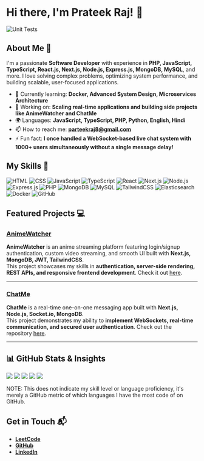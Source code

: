 # Hi there, I'm Prateek Raj! 👋
![Unit Tests](https://github.com/mattrltrent/random_assets/actions/workflows/unit_tests.yml/badge.svg)

## About Me 🚀

I'm a passionate **Software Developer** with experience in **PHP, JavaScript, TypeScript, React.js, Next.js, Node.js, Express.js, MongoDB, MySQL**, and more. I love solving complex problems, optimizing system performance, and building scalable, user-focused applications.

- 🌱 Currently learning: **Docker, Advanced System Design, Microservices Architecture**
- 🔭 Working on: **Scaling real-time applications and building side projects like AnimeWatcher and ChatMe**
- 🌍 Languages: **JavaScript, TypeScript, PHP, Python, English, Hindi**
- 📫 How to reach me: **parteekraj8@gmail.com**
- ⚡ Fun fact: **I once handled a WebSocket-based live chat system with 1000+ users simultaneously without a single message delay!**

## My Skills 🧠

![HTML](https://img.shields.io/badge/-HTML-E34F26?style=flat-square&logo=html5&logoColor=white)
![CSS](https://img.shields.io/badge/-CSS-1572B6?style=flat-square&logo=css3&logoColor=white)
![JavaScript](https://img.shields.io/badge/-JavaScript-F7DF1E?style=flat-square&logo=javascript&logoColor=black)
![TypeScript](https://img.shields.io/badge/-TypeScript-3178C6?style=flat-square&logo=typescript&logoColor=white)
![React](https://img.shields.io/badge/-React-61DAFB?style=flat-square&logo=react&logoColor=black)
![Next.js](https://img.shields.io/badge/-Next.js-000000?style=flat-square&logo=next.js&logoColor=white)
![Node.js](https://img.shields.io/badge/-Node.js-339933?style=flat-square&logo=node.js&logoColor=white)
![Express.js](https://img.shields.io/badge/-Express.js-000000?style=flat-square&logo=express&logoColor=white)
![PHP](https://img.shields.io/badge/-PHP-777BB4?style=flat-square&logo=php&logoColor=white)
![MongoDB](https://img.shields.io/badge/-MongoDB-47A248?style=flat-square&logo=mongodb&logoColor=white)
![MySQL](https://img.shields.io/badge/-MySQL-4479A1?style=flat-square&logo=mysql&logoColor=white)
![TailwindCSS](https://img.shields.io/badge/-TailwindCSS-38B2AC?style=flat-square&logo=tailwind-css&logoColor=white)
![Elasticsearch](https://img.shields.io/badge/-Elasticsearch-005571?style=flat-square&logo=elasticsearch&logoColor=white)
![Docker](https://img.shields.io/badge/-Docker-2496ED?style=flat-square&logo=docker&logoColor=white)
![GitHub](https://img.shields.io/badge/-GitHub-181717?style=flat-square&logo=github&logoColor=white)

## Featured Projects 💻

### [AnimeWatcher](https://github.com/Prateekraj1/anime-watcher)

**AnimeWatcher** is an anime streaming platform featuring login/signup authentication, custom video streaming, and smooth UI built with **Next.js, MongoDB, JWT, TailwindCSS**.  
This project showcases my skills in **authentication, server-side rendering, REST APIs, and responsive frontend development**. Check it out [here](https://github.com/Prateekraj1/anime-watcher).

---

### [ChatMe](https://github.com/Prateekraj1/chat-application-2)

**ChatMe** is a real-time one-on-one messaging app built with **Next.js, Node.js, Socket.io, MongoDB**.  
This project demonstrates my ability to **implement WebSockets, real-time communication, and secured user authentication**. Check out the repository [here](https://github.com/Prateekraj1/chat-application-2).

---
## 📊 GitHub Stats & Insights
![](http://github-profile-summary-cards.vercel.app/api/cards/profile-details?username=Prateekraj1&theme=default)
![](http://github-profile-summary-cards.vercel.app/api/cards/repos-per-language?username=Prateekraj1&theme=default)  ![](http://github-profile-summary-cards.vercel.app/api/cards/most-commit-language?username=Prateekraj1&theme=default)
![](http://github-profile-summary-cards.vercel.app/api/cards/stats?username=Prateekraj1&theme=default) ![](http://github-profile-summary-cards.vercel.app/api/cards/productive-time?username=Prateekraj1&theme=default&utcOffset=8)

NOTE: This does not indicate my skill level or language proficiency, it's merely a GitHub metric of which languages I have the most code of on GitHub.

## Get in Touch 📬

- **[LeetCode](https://leetcode.com/parteekraj8/)**
- **[GitHub](https://github.com/Prateekraj1)**
- **[LinkedIn](https://linkedin.com/in/prateek-raj-729872212)**
